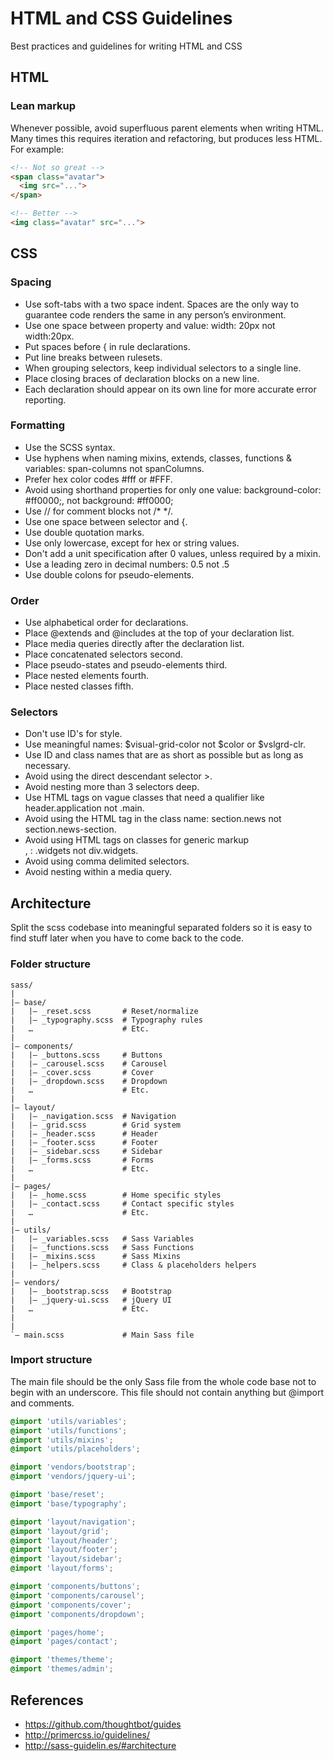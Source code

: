 # HTML and CSS Guidelines
Best practices and guidelines for writing HTML and CSS

## HTML

### Lean markup
Whenever possible, avoid superfluous parent elements when writing HTML. Many times this requires iteration and refactoring, but produces less HTML. For example:

```html
<!-- Not so great -->
<span class="avatar">
  <img src="...">
</span>

<!-- Better -->
<img class="avatar" src="...">
```

## CSS

### Spacing
* Use soft-tabs with a two space indent. Spaces are the only way to guarantee code renders the same in any person’s environment.
* Use one space between property and value: width: 20px not width:20px.
* Put spaces before { in rule declarations.
* Put line breaks between rulesets.
* When grouping selectors, keep individual selectors to a single line.
* Place closing braces of declaration blocks on a new line.
* Each declaration should appear on its own line for more accurate error reporting.

### Formatting
* Use the SCSS syntax.
* Use hyphens when naming mixins, extends, classes, functions & variables: span-columns not spanColumns.
* Prefer hex color codes #fff or #FFF.
* Avoid using shorthand properties for only one value: background-color: #ff0000;, not background: #ff0000;
* Use // for comment blocks not /* */.
* Use one space between selector and {.
* Use double quotation marks.
* Use only lowercase, except for hex or string values.
* Don't add a unit specification after 0 values, unless required by a mixin.
* Use a leading zero in decimal numbers: 0.5 not .5
* Use double colons for pseudo-elements.

### Order
* Use alphabetical order for declarations.
* Place @extends and @includes at the top of your declaration list.
* Place media queries directly after the declaration list.
* Place concatenated selectors second.
* Place pseudo-states and pseudo-elements third.
* Place nested elements fourth.
* Place nested classes fifth.

### Selectors
* Don't use ID's for style.
* Use meaningful names: $visual-grid-color not $color or $vslgrd-clr.
* Use ID and class names that are as short as possible but as long as necessary.
* Avoid using the direct descendant selector >.
* Avoid nesting more than 3 selectors deep.
* Use HTML tags on vague classes that need a qualifier like header.application not .main.
* Avoid using the HTML tag in the class name: section.news not section.news-section.
* Avoid using HTML tags on classes for generic markup <div>, <span>: .widgets not div.widgets.
* Avoid using comma delimited selectors.
* Avoid nesting within a media query.

## Architecture
Split the scss codebase into meaningful separated folders so it is easy to find stuff later when you have to come back to the code.

### Folder structure
```
sass/
|
|– base/
|   |– _reset.scss       # Reset/normalize
|   |– _typography.scss  # Typography rules
|   …                    # Etc.
|
|– components/
|   |– _buttons.scss     # Buttons
|   |– _carousel.scss    # Carousel
|   |– _cover.scss       # Cover
|   |– _dropdown.scss    # Dropdown
|   …                    # Etc.
|
|– layout/
|   |– _navigation.scss  # Navigation
|   |– _grid.scss        # Grid system
|   |– _header.scss      # Header
|   |– _footer.scss      # Footer
|   |– _sidebar.scss     # Sidebar
|   |– _forms.scss       # Forms
|   …                    # Etc.
|
|– pages/
|   |– _home.scss        # Home specific styles
|   |– _contact.scss     # Contact specific styles
|   …                    # Etc.
|
|– utils/
|   |– _variables.scss   # Sass Variables
|   |– _functions.scss   # Sass Functions
|   |– _mixins.scss      # Sass Mixins
|   |– _helpers.scss     # Class & placeholders helpers
|
|– vendors/
|   |– _bootstrap.scss   # Bootstrap
|   |– _jquery-ui.scss   # jQuery UI
|   …                    # Etc.
|
|
`– main.scss             # Main Sass file 
```

### Import structure
The main file should be the only Sass file from the whole code base not to begin with an underscore. This file should not contain anything but @import and comments.

```scss
@import 'utils/variables';
@import 'utils/functions';
@import 'utils/mixins';
@import 'utils/placeholders';

@import 'vendors/bootstrap';
@import 'vendors/jquery-ui';

@import 'base/reset';
@import 'base/typography';

@import 'layout/navigation';
@import 'layout/grid';
@import 'layout/header';
@import 'layout/footer';
@import 'layout/sidebar';
@import 'layout/forms';

@import 'components/buttons';
@import 'components/carousel';
@import 'components/cover';
@import 'components/dropdown';

@import 'pages/home';
@import 'pages/contact';

@import 'themes/theme';
@import 'themes/admin';
```

## References
* https://github.com/thoughtbot/guides
* http://primercss.io/guidelines/
* http://sass-guidelin.es/#architecture

